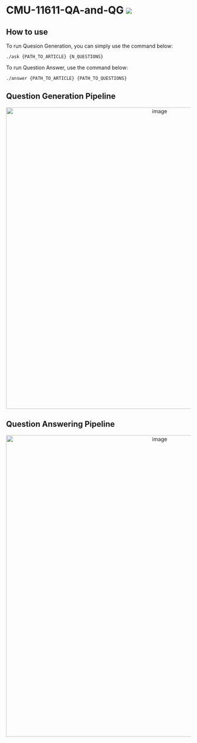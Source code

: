 # CMU-11611-QA-and-QG [<img src="https://img.shields.io/badge/Docker-build success-COLOR.svg?logo=docker">](<LINK>)


## How to use
To run Quesion Generation, you can simply use the command below:
```
./ask {PATH_TO_ARTICLE} {N_QUESTIONS}
```

To run Question Answer, use the command below:
```
./answer {PATH_TO_ARTICLE} {PATH_TO_QUESTIONS}
```

## Question Generation Pipeline
<p align="center"><img width="822" alt="image" src="https://user-images.githubusercontent.com/37438293/233844429-9d53c468-5c4e-4b41-813b-f44821362f09.png"></p>


## Question Answering Pipeline
<p align="center"><img width="822" alt="image" src="https://user-images.githubusercontent.com/37438293/233844454-c0de007c-fa46-4b5c-a896-cfa6b1643b5c.png"></p>

